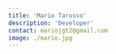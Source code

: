 ```yaml
---
title: 'Mario Tarosso'
description: 'Developer'
contact: mariojgt2@gmail.com
image: ./mario.jpg
---
```

